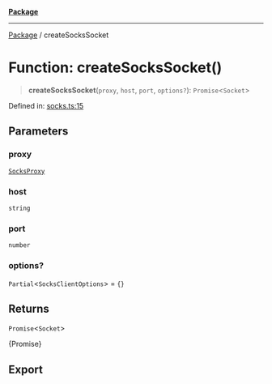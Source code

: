[**Package**](../README.md)

***

[Package](../globals.md) / createSocksSocket

# Function: createSocksSocket()

> **createSocksSocket**(`proxy`, `host`, `port`, `options?`): `Promise`\<`Socket`\>

Defined in: [socks.ts:15](https://github.com/AlexXanderGrib/proxy-master/blob/ca5aa337e3a3c6ac87453a9ce0f2477b801f4bc9/src/socks.ts#L15)

## Parameters

### proxy

[`SocksProxy`](../type-aliases/SocksProxy.md)

### host

`string`

### port

`number`

### options?

`Partial`\<`SocksClientOptions`\> = `{}`

## Returns

`Promise`\<`Socket`\>

{Promise<Socket>}

## Export
